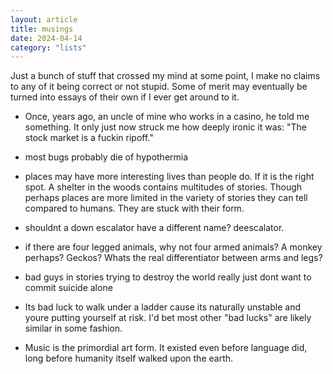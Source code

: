 ```yaml
---
layout: article
title: musings
date: 2024-04-14
category: "lists"
---
```


Just a bunch of stuff that crossed my mind at some point, I make no claims to any of it being correct or not stupid. 
Some of merit may eventually be turned into essays of their own if I ever get around to it.
<!-- excerpt -->

* Once, years ago, an uncle of mine who works in a casino, he told me something. It only just now struck me how deeply ironic it was:
"The stock market is a fuckin ripoff."

* most bugs probably die of hypothermia

* places may have more interesting lives than people do. If it is the right spot. A shelter in the woods contains multitudes of stories. Though perhaps places are more limited in the variety of stories they can tell compared to humans. They are stuck with their form.

* shouldnt a down escalator have a different name? deescalator.

* if there are four legged animals, why not four armed animals? A monkey perhaps? Geckos? Whats the real differentiator between arms and legs?

* bad guys in stories trying to destroy the world really just dont want to commit suicide alone

* Its bad luck to walk under a ladder cause its naturally unstable and youre putting yourself at risk. I'd bet most other "bad lucks" are likely similar in some fashion.

* Music is the primordial art form. It existed even before language did, long before humanity itself walked upon the earth.

